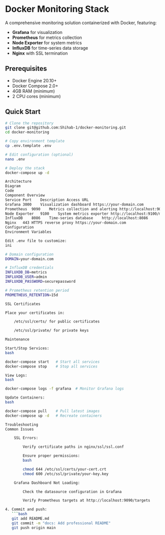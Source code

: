 # Docker Monitoring Stack

A comprehensive monitoring solution containerized with Docker, featuring:

- **Grafana** for visualization
- **Prometheus** for metrics collection
- **Node Exporter** for system metrics
- **InfluxDB** for time-series data storage
- **Nginx** with SSL termination

## Prerequisites

- Docker Engine 20.10+
- Docker Compose 2.0+
- 4GB RAM (minimum)
- 2 CPU cores (minimum)

## Quick Start

```bash
# Clone the repository
git clone git@github.com:Shihab-1/docker-monitoring.git
cd docker-monitoring

# Copy environment template
cp .env.template .env

# Edit configuration (optional)
nano .env

# Deploy the stack
docker-compose up -d

Architecture
Diagram
Code
Component Overview
Service	Port	Description	Access URL
Grafana	3000	Visualization dashboard	https://your-domain.com
Prometheus	9090	Metrics collection and alerting	http://localhost:9090
Node Exporter	9100	System metrics exporter	http://localhost:9100/metrics
InfluxDB	8086	Time-series database	http://localhost:8086
Nginx	443	HTTPS reverse proxy	https://your-domain.com
Configuration
Environment Variables

Edit .env file to customize:
ini

# Domain configuration
DOMAIN=your-domain.com

# InfluxDB credentials
INFLUXDB_DB=metrics
INFLUXDB_USER=admin
INFLUXDB_PASSWORD=securepassword

# Prometheus retention period
PROMETHEUS_RETENTION=15d

SSL Certificates

Place your certificates in:

    /etc/ssl/certs/ for public certificates

    /etc/ssl/private/ for private keys

Maintenance

Start/Stop Services:
bash

docker-compose start   # Start all services
docker-compose stop    # Stop all services

View Logs:
bash

docker-compose logs -f grafana  # Monitor Grafana logs

Update Containers:
bash

docker-compose pull    # Pull latest images
docker-compose up -d   # Recreate containers

Troubleshooting
Common Issues

    SSL Errors:

        Verify certificate paths in nginx/ssl/ssl.conf

        Ensure proper permissions:
        bash

        chmod 644 /etc/ssl/certs/your-cert.crt
        chmod 600 /etc/ssl/private/your-key.key

    Grafana Dashboard Not Loading:

        Check the datasource configuration in Grafana

        Verify Prometheus targets at http://localhost:9090/targets

4. Commit and push:
   ```bash
   git add README.md
   git commit -m "docs: Add professional README"
   git push origin main
